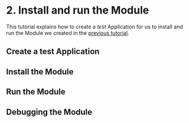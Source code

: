 # 2. Install and run the Module

This tutorial explains how to create a _test_ Application for us to install and run the Module we created in the [previous tutorial](1-create-a-simple-module.md).

## Create a test Application

## Install the Module

## Run the Module

## Debugging the Module